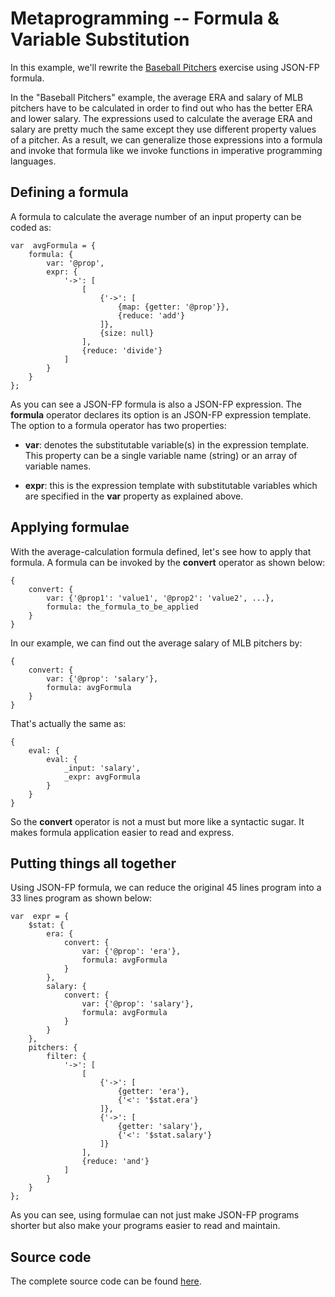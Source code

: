 Metaprogramming -- Formula & Variable Substitution
==================================================

In this example, we'll rewrite the [Baseball Pitchers](https://github.com/benlue/jsonfp-examples/blob/master/examples/bbPitcher/README.md) exercise using JSON-FP formula.

In the "Baseball Pitchers" example, the average ERA and salary of MLB pitchers have to be calculated in order to find out who has the better ERA and lower salary. The expressions used to calculate the average ERA and salary are pretty much the same except they use different property values of a pitcher. As a result, we can generalize those expressions into a formula and invoke that formula like we invoke functions in imperative programming languages.

## Defining a formula
A formula to calculate the average number of an input property can be coded as:

    var  avgFormula = {
	    formula: {
	        var: '@prop',
	        expr: {
	            '->': [
	                [
	                    {'->': [
	                        {map: {getter: '@prop'}},
	                        {reduce: 'add'}
	                    ]},
	                    {size: null}
	                ],
	                {reduce: 'divide'}
	            ]
	        }
	    }
	};

As you can see a JSON-FP formula is also a JSON-FP expression. The **formula** operator declares its option is an JSON-FP expression template. The option to a formula operator has two properties:

+ **var**: denotes the substitutable variable(s) in the expression template. This property can be a single variable name (string) or an array of variable names.

+ **expr**: this is the expression template with substitutable variables which are specified in the **var** property as explained above.

## Applying formulae

With the average-calculation formula defined, let's see how to apply that formula. A formula can be invoked by the **convert** operator as shown below:

    {
        convert: {
            var: {'@prop1': 'value1', '@prop2': 'value2', ...},
            formula: the_formula_to_be_applied
        }
    }

In our example, we can find out the average salary of MLB pitchers by:

    {
        convert: {
            var: {'@prop': 'salary'},
            formula: avgFormula
        }
    }

That's actually the same as:

    {
        eval: {
            eval: {
                _input: 'salary',
                _expr: avgFormula
            }
        }
    }

So the **convert** operator is not a must but more like a syntactic sugar. It makes formula application easier to read and express.

## Putting things all together

Using JSON-FP formula, we can reduce the original 45 lines program into a 33 lines program as shown below:

    var  expr = {
	    $stat: {
	        era: {
	            convert: {
	                var: {'@prop': 'era'},
	                formula: avgFormula
	            }
	        },
	        salary: {
	            convert: {
	                var: {'@prop': 'salary'},
	                formula: avgFormula
	            }
	        }
	    },
	    pitchers: {
	        filter: {
	            '->': [
	                [
	                    {'->': [
	                        {getter: 'era'},
	                        {'<': '$stat.era'}
	                    ]},
	                    {'->': [
	                        {getter: 'salary'},
	                        {'<': '$stat.salary'}
	                    ]}
	                ],
	                {reduce: 'and'}
	            ]
	        }
	    }
	};

As you can see, using formulae can not just make JSON-FP programs shorter but also make your programs easier to read and maintain.

## Source code
The complete source code can be found [here](https://github.com/benlue/jsonfp-examples/blob/master/examples/metapro/metaProgram.js).